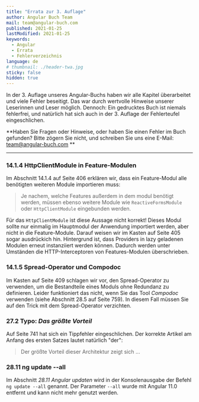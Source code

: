 ```yaml
---
title: "Errata zur 3. Auflage"
author: Angular Buch Team
mail: team@angular-buch.com
published: 2021-01-25
lastModified: 2021-01-25
keywords:
  - Angular
  - Errata
  - Fehlerverzeichnis
language: de
# thumbnail: ./header-twa.jpg
sticky: false
hidden: true
---
```


In der 3. Auflage unseres Angular-Buchs haben wir alle Kapitel überarbeitet und viele Fehler beseitigt.
Das war durch wertvolle Hinweise unserer Leserinnen und Leser möglich. Dennoch: Ein gedrucktes Buch ist niemals fehlerfrei, und natürlich hat sich auch in der 3. Auflage der Fehlerteufel eingeschlichen.

**Haben Sie Fragen oder Hinweise, oder haben Sie einen Fehler im Buch gefunden?
Bitte zögern Sie nicht, und schreiben Sie uns eine E-Mail: team@angular-buch.com **

------

### 14.1.4 HttpClientModule in Feature-Modulen

Im Abschnitt 14.1.4 auf Seite 406 erklären wir, dass ein Feature-Modul alle benötigten weiteren Module importieren muss:
> Je nachem, welche Features außerdem in dem modul benötigt werden, müssen ebenso weitere Module wie `ReactiveFormsModule` oder `HttpClientModule` eingebunden werden.

Für das `HttpClientModule` ist diese Aussage nicht korrekt! Dieses Modul sollte nur einmalig im Hauptmodul der Anwendung importiert werden, aber nicht in die Feature-Module. Darauf weisen wir im Kasten auf Seite 405 sogar ausdrückich hin.
Hintergrund ist, dass Providers in lazy geladenen Modulen erneut instanziiert werden können. Dadurch werden unter Umständen die HTTP-Interceptoren von Features-Modulen überschrieben.

### 14.1.5 Spread-Operator und Compodoc

Im Kasten auf Seite 409 schlagen wir vor, den Spread-Operator zu verwenden, um die Bestandteile eines Moduls ohne Redundanz zu definieren.
Leider funktioniert das nicht, wenn Sie das Tool *Compodoc* verwenden (siehe Abschnitt 28.5 auf Seite 759). In diesem Fall müssen Sie auf den Trick mit dem Spread-Operator verzichten.


### 27.2 Typo: *Das größte Vorteil*

Auf Seite 741 hat sich ein Tippfehler eingeschlichen. Der korrekte Artikel am Anfang des ersten Satzes lautet natürlich "der":
> Der größte Vorteil dieser Architektur zeigt sich …


### 28.11 ng update --all

Im Abschnitt *28.11 Angular updaten* wird in der Konsolenausgabe der Befehl `ng update --all` genannt.
Der Parameter `--all` wurde mit Angular 11.0 entfernt und kann nicht mehr genutzt werden.



